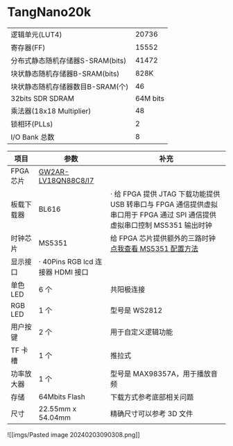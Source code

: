 # TangNano20k

|   |   |
|---|---|
|逻辑单元(LUT4)|20736|
|寄存器(FF)|15552|
|分布式静态随机存储器S-SRAM(bits)|41472|
|块状静态随机存储器B-SRAM(bits)|828K|
|块状静态随机存储器数目B-SRAM(个)|46|
|32bits SDR SDRAM|64M bits|
|乘法器(18x18 Multiplier)|48|
|锁相环(PLLs)|2|
|I/O Bank 总数|8|

|项目|参数|补充|
|---|---|---|
|FPGA 芯片|[GW2AR-LV18QN88C8/I7](http://www.gowinsemi.com.cn/prod_view.aspx?TypeId=10&FId=t3:10:3&Id=167#GW2AR)||
|板载下载器|BL616|· 给 FPGA 提供 JTAG 下载功能提供 USB 转串口与 FPGA 通信提供虚拟串口用于 FPGA 通过 SPI 通信提供虚拟串口控制 MS5351 输出时钟|
|时钟芯片|MS5351|给 FPGA 芯片提供额外的三路时钟[点我查看 MS5351 配置方法](https://wiki.sipeed.com/hardware/zh/tang/tang-nano-20k/example/unbox.html#pll_clk)|
|显示接口|· 40Pins RGB lcd 连接器 HDMI 接口||
|单色 LED|6 个|共阳极连接|
|RGB LED|1 个|型号是 WS2812|
|用户按键|2 个|用于自定义逻辑功能|
|TF 卡槽|1 个|推拉式|
|功率放大器|1 个|型号是 MAX98357A，用于播放音频|
|存储|64Mbits Flash|下载方式参考底部相关问题|
|尺寸|22.55mm x 54.04mm|精确尺寸可以参考 3D 文件|

![[imgs/Pasted image 20240203090308.png]]
